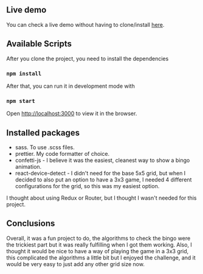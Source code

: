 ## Live demo

You can check a live demo without having to clone/install [here](https://conference-bingo.vercel.app/).

## Available Scripts

After you clone the project, you need to install the dependencies

### `npm install`

After that, you can run it in development mode with

### `npm start`

Open [http://localhost:3000](http://localhost:3000) to view it in the browser.

## Installed packages

- sass. To use .scss files.
- prettier. My code formatter of choice.
- confetti-js - I believe it was the easiest, cleanest way to show a bingo animation.
- react-device-detect - I didn't need for the base 5x5 grid, but when I decided to also put an option to have a 3x3 game, I needed 4 different configurations for the grid, so this was my easiest option.

I thought about using Redux or Router, but I thought I wasn't needed for this project.

## Conclusions

Overall, it was a fun project to do, the algorithms to check the bingo were the trickiest part but it was really fulfilling when I got them working. Also, I thought it would be nice to have a way of playing the game in a 3x3 grid, this complicated the algorithms a little bit but I enjoyed the challenge, and it would be very easy to just add any other grid size now.
